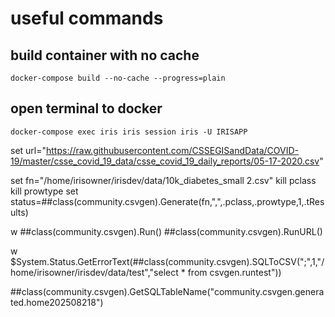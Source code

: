 # useful commands
## build container with no cache
```
docker-compose build --no-cache --progress=plain
```
## open terminal to docker
```
docker-compose exec iris iris session iris -U IRISAPP
```
set url="https://raw.githubusercontent.com/CSSEGISandData/COVID-19/master/csse_covid_19_data/csse_covid_19_daily_reports/05-17-2020.csv"

set fn="/home/irisowner/irisdev/data/10k_diabetes_small 2.csv"
	kill pclass
    kill prowtype
	set status=##class(community.csvgen).Generate(fn,",",.pclass,.prowtype,1,.tResults)


w ##class(community.csvgen).Run()
 ##class(community.csvgen).RunURL()


 w $System.Status.GetErrorText(##class(community.csvgen).SQLToCSV(";",1,"/home/irisowner/irisdev/data/test","select * from csvgen.runtest"))

##class(community.csvgen).GetSQLTableName("community.csvgen.generated.home202508218")
